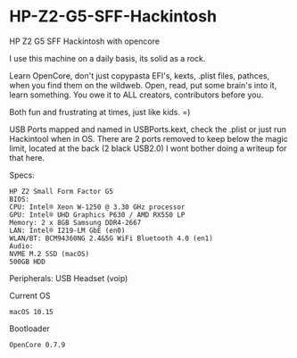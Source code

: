 # HP-Z2-G5-SFF-Hackintosh
HP Z2 G5 SFF Hackintosh with opencore

I use this machine on a daily basis, its solid as a rock. 

Learn OpenCore, don't just copypasta EFI's, kexts, .plist files, pathces, when you find them on the wildweb. Open, read, put some brain's into it, learn something. You owe it to ALL creators, contributors before you.

Both fun and frustrating at times, just like kids. =)

USB Ports mapped and named in USBPorts.kext, check the .plist or just run Hackintool when in OS. There are 2 ports removed to keep below the magic limit, located at the back (2 black USB2.0) I wont bother doing a writeup for that here.

Specs:

    HP Z2 Small Form Factor G5
    BIOS:  
    CPU: Intel® Xeon W-1250 @ 3.30 GHz processor
    GPU: Intel® UHD Graphics P630 / AMD RX550 LP
    Memory: 2 x 8GB Samsung DDR4-2667
    LAN: Intel® I219-LM GbE (en0)
    WLAN/BT: BCM94360NG 2.4&5G WiFi Bluetooth 4.0 (en1)
    Audio:  
    NVME M.2 SSD (macOS)
    500GB HDD 

Peripherals:
 USB Headset (voip)

Current OS

    macOS 10.15

Bootloader

    OpenCore 0.7.9

